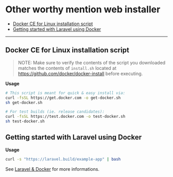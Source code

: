 # Other worthy mention web installer

- [Docker CE for Linux installation script](#docker-ce-for-linux-installation-script)
- [Getting started with Laravel using Docker](#getting-started-with-laravel-using-docker)

---

## Docker CE for Linux installation script

> NOTE: Make sure to verify the contents of the script you downloaded matches the contents of `install.sh` located at https://github.com/docker/docker-install before executing.

**Usage**
```sh
# This script is meant for quick & easy install via:
curl -fsSL https://get.docker.com -o get-docker.sh
sh get-docker.sh

# For test builds (ie. release candidates):
curl -fsSL https://test.docker.com -o test-docker.sh
sh test-docker.sh
```

## Getting started with Laravel using Docker

**Usage**
```sh
curl -s "https://laravel.build/example-app" | bash
```

See [Laravel & Docker](https://laravel.com/docs/9.x#laravel-and-docker) for more informations.
